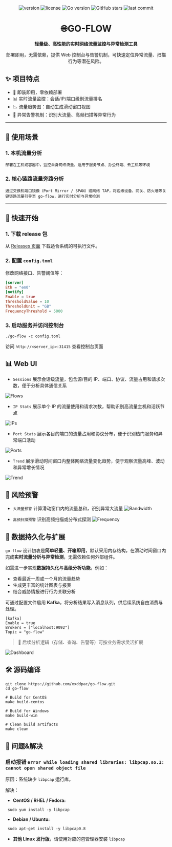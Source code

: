 <p align="center">
  <img src="https://img.shields.io/github/v/tag/xxddpac/go-flow?label=version" alt="version" />
  <img src="https://img.shields.io/github/license/xxddpac/go-flow" alt="license" />
  <img src="https://img.shields.io/badge/Go-1.21-blue" alt="Go version" />
  <img src="https://img.shields.io/github/stars/xxddpac/go-flow?style=social" alt="GitHub stars" />
  <img src="https://img.shields.io/github/last-commit/xxddpac/go-flow" alt="last commit" />
</p>


<h1 align="center">🌐GO-FLOW</h1>

<p align="center"><strong>轻量级、高性能的实时网络流量监控与异常检测工具</strong></p>

<p align="center">
部署即用，无需依赖，提供 Web 控制台与告警机制，可快速定位异常流量、扫描行为等潜在风险。
</p>

## ✨ 项目特点

- 🚀 即装即用，零依赖部署
- 📊 实时流量监控：会话/IP/端口级别流量排名
- 📉 流量趋势图：自动生成滑动窗口视图
- 🚨 异常告警机制：识别大流量、高频扫描等异常行为

---

## 🧩 使用场景

### 1. 本机流量分析
```
部署在主机或容器中，监控自身网络流量，适用于服务节点、办公终端、云主机等环境
```
### 2. 核心链路流量旁路分析
```
通过交换机端口镜像（Port Mirror / SPAN）或网络 TAP，将边缘设备、网关、防火墙等关键链路流量引导至 go-flow，进行实时分析与异常检测
```


---

## 🚀 快速开始

### 1. 下载 release 包

从 [Releases 页面](https://github.com/xxddpac/go-flow/releases) 下载适合系统的可执行文件。

### 2. 配置 `config.toml`

修改网络接口、告警阈值等：

```toml
[server]
Eth = "em0"
[notify]
Enable = true
ThresholdValue = 10
ThresholdUnit = "GB"
FrequencyThreshold = 5000
```

### 3. 启动服务并访问控制台

```
./go-flow -c config.toml
```

访问 `http://<server_ip>:31415` 查看控制台页面

## 📊 Web UI

- `Sessions` 展示会话级流量，包含源/目的 IP、端口、协议、流量占用和请求次数，便于分析具体通信关系

![Flows](https://raw.githubusercontent.com/xxddpac/go-flow/main/image/flows.jpg)

- `IP Stats` 展示单个 IP 的流量使用和请求次数，帮助识别高流量主机和活跃节点

![IPs](https://raw.githubusercontent.com/xxddpac/go-flow/main/image/ips.jpg)

- `Port Stats` 展示各目的端口的流量占用和协议分布，便于识别热门服务和异常端口活动

![Ports](https://raw.githubusercontent.com/xxddpac/go-flow/main/image/ports.jpg)

- `Trend` 展示滑动时间窗口内整体网络流量变化趋势，便于观察流量高峰、波动和异常增长情况

![Trend](https://raw.githubusercontent.com/xxddpac/go-flow/main/image/trend.jpg)

## 🚨 风险预警

- `大流量预警` 计算滑动窗口内的流量总和，识别异常大流量
  ![Bandwidth](https://raw.githubusercontent.com/xxddpac/go-flow/main/image/bandwidth.jpg)

- `高频扫描预警` 识别高频扫描或分布式探测
  ![Frequency](https://raw.githubusercontent.com/xxddpac/go-flow/main/image/frequency.jpg)


## 💾 数据持久化与扩展

`go-flow` 设计初衷是**简单轻量、开箱即用**，默认采用内存结构，在滑动时间窗口内完成**实时流量分析与异常检测**，无需依赖任何外部组件。

如需进一步实现**数据持久化**与**高级分析功能**，例如：

- 查看最近一周或一个月的流量趋势
- 生成更丰富的统计图表与报表
- 结合威胁情报进行行为关联分析

可通过配置文件启用 **Kafka**，将分析结果写入消息队列，供后续系统自由消费与处理。

```
[kafka]
Enable = true
Brokers = ["localhost:9092"]
Topic = "go-flow"
```  
> 🔄 后续分析逻辑（存储、查询、告警等）可按业务需求灵活扩展

![Dashboard](https://raw.githubusercontent.com/xxddpac/go-flow/main/image/dashboard.jpg)

## 🛠️ 源码编译

```
git clone https://github.com/xxddpac/go-flow.git
cd go-flow

# Build for CentOS
make build-centos

# Build for Windows
make build-win

# Clean build artifacts
make clean
```

## 🚨 问题&解决
### 启动报错 `error while loading shared libraries: libpcap.so.1: cannot open shared object file`

原因：系统缺少 `libpcap` 运行库。

解决：
- **CentOS / RHEL / Fedora:**

``` sudo yum install -y libpcap```

- **Debian / Ubuntu:**

``` sudo apt-get install -y libpcap0.8```

- **其他 Linux 发行版**，请使用对应的包管理器安装 `libpcap`